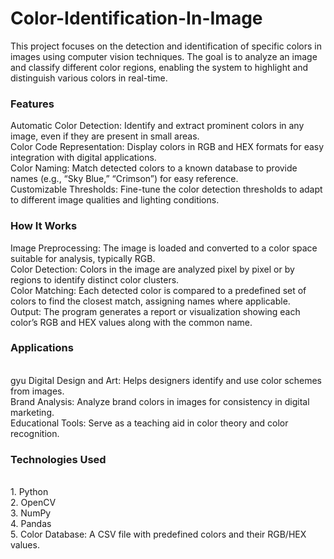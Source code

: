 # Color-Identification-In-Image
This project focuses on the detection and identification of specific colors in images using computer vision techniques. The goal is to analyze an image and classify different color regions, enabling the system to highlight and distinguish various colors in real-time.

### Features
Automatic Color Detection: Identify and extract prominent colors in any image, even if they are present in small areas.
<br>
Color Code Representation: Display colors in RGB and HEX formats for easy integration with digital applications.
<br>
Color Naming: Match detected colors to a known database to provide names (e.g., “Sky Blue,” “Crimson”) for easy reference.
<br>
Customizable Thresholds: Fine-tune the color detection thresholds to adapt to different image qualities and lighting conditions.
<br>
### How It Works
Image Preprocessing: The image is loaded and converted to a color space suitable for analysis, typically RGB.
<br>
Color Detection: Colors in the image are analyzed pixel by pixel or by regions to identify distinct color clusters.
<br>
Color Matching: Each detected color is compared to a predefined set of colors to find the closest match, assigning names where applicable.
<br>
Output: The program generates a report or visualization showing each color’s RGB and HEX values along with the common name.
### Applications
<br>
gyu
Digital Design and Art: Helps designers identify and use color schemes from images.
<br>
Brand Analysis: Analyze brand colors in images for consistency in digital marketing.
<br>
Educational Tools: Serve as a teaching aid in color theory and color recognition.
<br>

### Technologies Used
<br>
1. Python
<br>
2. OpenCV 
<br>
3. NumPy 
<br>
4. Pandas 
<br>
5. Color Database: A CSV file with predefined colors and their RGB/HEX values.
